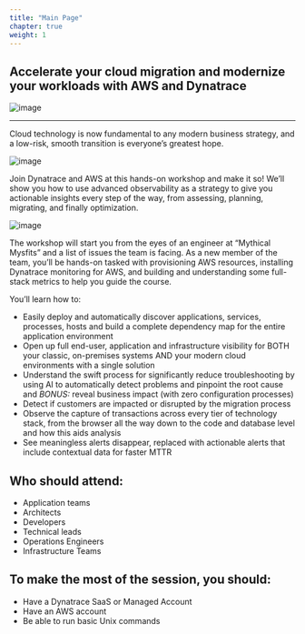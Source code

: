```yaml
---
title: "Main Page"
chapter: true
weight: 1
---
```


<h2>Accelerate your cloud migration and modernize your workloads with AWS and Dynatrace</h2>

![image](/images/dt.png)

---
Cloud technology is now fundamental to any modern business strategy, and a low-risk, smooth transition is everyone’s greatest hope.

![image](/images/ez-team.png)

Join Dynatrace and AWS at this hands-on workshop and make it so!  We’ll show you how to use advanced observability as a strategy to give you actionable insights every step of the way, from assessing, planning, migrating, and finally optimization.
  
![image](/images/mm.png)

The workshop will start you from the eyes of an engineer at “Mythical Mysfits” and a list of issues the team is facing. As a new member of the team, you’ll be hands-on tasked with provisioning AWS resources, installing Dynatrace monitoring for AWS, and building and understanding some full-stack metrics to help you guide the course.

You’ll learn how to:

* Easily deploy and automatically discover applications, services, processes, hosts and build a complete dependency map for the entire application environment
* Open up full end-user, application and infrastructure visibility for BOTH your classic, on-premises systems AND your modern cloud environments with a single solution
* Understand the swift process for significantly reduce troubleshooting by using AI to automatically detect problems and pinpoint the root cause and *BONUS:* reveal business impact (with zero configuration processes)
* Detect if customers are impacted or disrupted by the migration process
* Observe the capture of transactions across every tier of technology stack, from the browser all the way down to the code and database level and how this aids analysis
* See meaningless alerts disappear, replaced with actionable alerts that include contextual data for faster MTTR

## Who should attend:

* Application teams 
* Architects 
* Developers
* Technical leads
* Operations Engineers
* Infrastructure Teams 

## To make the most of the session, you should:

* Have a Dynatrace SaaS or Managed Account
* Have an AWS account
* Be able to run basic Unix commands
